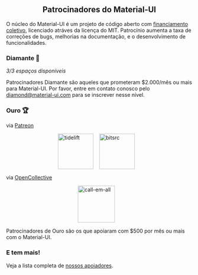 <h2 align="center">Patrocinadores do Material-UI</h2>

O núcleo do Material-UI é um projeto de código aberto com [financiamento coletivo](/discover-more/backers/), licenciado atráves da licença do MIT. Patrocínio aumenta a taxa de correções de bugs, melhorias na documentação, e o desenvolvimento de funcionalidades.

### Diamante 💎

*3/3 espaços disponíveis*

Patrocinadores Diamante são aqueles que prometeram $2.000/mês ou mais para Material-UI. Por favor, entre em contato conosco pelo diamond@material-ui.com para se inscrever nesse nível.

### Ouro 🏆

via [Patreon](https://www.patreon.com/oliviertassinari)

<p style="display: flex; justify-content: center;">
  <a data-ga-event-category="sponsors" data-ga-event-action="logo" data-ga-event-label="tidelift" href="https://tidelift.com/subscription/pkg/npm-material-ui?utm_source=material_ui&utm_medium=referral&utm_campaign=homepage" rel="noopener sponsored" target="_blank" style="margin-right: 16px;"><img width="96" src="https://github.com/tidelift.png?size=96" alt="tidelift" title="Enterprise-ready open source software" /></a>
  <a data-ga-event-category="sponsors" data-ga-event-action="logo" data-ga-event-label="bitsrc" href="https://bit.dev" rel="noopener sponsored" target="_blank" style="margin-right: 16px;"><img width="96" src="https://github.com/teambit.png?size=96" alt="bitsrc" title="O modo mais rápido de compartilhar código" /></a>
</p>

via [OpenCollective](https://opencollective.com/material-ui)

<p style="display: flex; justify-content: center; flex-wrap: wrap;">
  <a data-ga-event-category="sponsors" data-ga-event-action="logo" data-ga-event-label="callemall" href="https://www.call-em-all.com" rel="noopener sponsored" target="_blank" style="margin-right: 16px;"><img src="https://images.opencollective.com/proxy/images?src=https%3A%2F%2Fopencollective-production.s3-us-west-1.amazonaws.com%2Ff4053300-e0ea-11e7-acf0-0fa7c0509f4e.png&height=100" alt="call-em-all" title="A maneira fácil de enviar mensagens ao seu grupo" width="100" loading="lazy"></a>
</p>

Patrocinadores de Ouro são os que apoiaram com $500 por mês ou mais com o Material-UI.

### E tem mais!

Veja a lista completa de [nossos apoiadores](/discover-more/backers/).